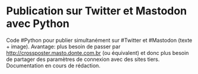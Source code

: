 # Publication sur Twitter et Mastodon avec Python

Code #Python pour publier simultanément sur #Twitter et #Mastodon (texte + image). Avantage: plus besoin de passer par http://crossposter.masto.donte.com.br (ou équivalent) et donc plus besoin de partager des paramètres de connexion avec des sites tiers.
Documentation en cours de rédaction.

